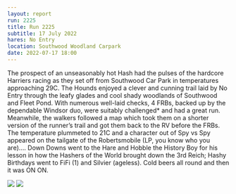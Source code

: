 ```yaml
---
layout: report
run: 2225
title: Run 2225
subtitle: 17 July 2022
hares: No Entry
location: Southwood Woodland Carpark
date: 2022-07-17 18:00
---
```


The prospect of an unseasonably hot Hash had the pulses of the hardcore Harriers racing as they set off from Southwood Car Park in temperatures approaching 29C.
The Hounds enjoyed a clever and cunning trail laid by No Entry through the leafy glades and cool shady woodlands of Southwood and Fleet Pond.
With numerous well-laid checks, 4 FRBs, backed up by the dependable Windsor duo, were suitably challenged* and had a great run.
Meanwhile, the walkers followed a map which took them on a shorter version of the runner’s trail and got them back to the RV before the FRBs.
The temperature plummeted to 21C and a character out of Spy vs Spy appeared on the tailgate of the Robertsmobile (LP, you know who you are)….
Down Downs went to the Hare and Hobble the History Boy for his lesson in how the Hashers of the World brought down the 3rd Reich; Hashy Birthdays went to FiFi (1) and Silvier (ageless). Cold beers all round and then it was ON ON.


<img src="{{ '/assets/img/scribe/2225/2225-1.jpg' | prepend: site.baseurl }}" class="post-img">
<img src="{{ '/assets/img/scribe/2225/2225-2.jpg' | prepend: site.baseurl }}" class="post-img">
